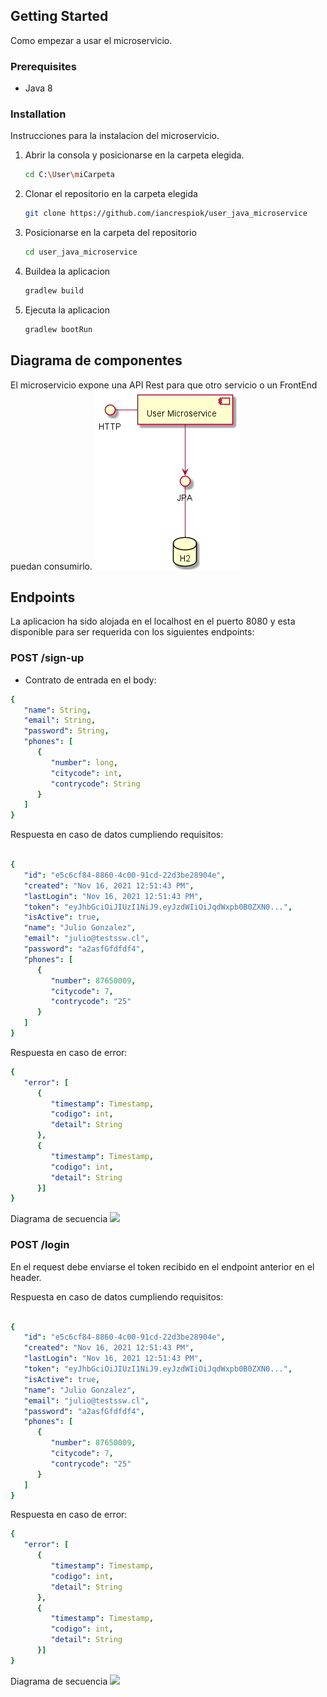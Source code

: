 ## Getting Started

Como empezar a usar el microservicio.

### Prerequisites

* Java 8


### Installation

Instrucciones para  la instalacion del microservicio.
1. Abrir la consola y posicionarse en la carpeta elegida. 
      ```sh
   cd C:\User\miCarpeta
   ```
2. Clonar el repositorio en la carpeta elegida
   ```sh
   git clone https://github.com/iancrespiok/user_java_microservice
   ```
3. Posicionarse en la carpeta del repositorio
   ```sh
   cd user_java_microservice
   ```
4. Buildea la aplicacion
   ```js
   gradlew build
   ```
4. Ejecuta la aplicacion
   ```js
   gradlew bootRun
   ```

## Diagrama de componentes

El microservicio expone una API Rest para que otro servicio o un FrontEnd puedan consumirlo.
<img src="Diagrama%20de%20componentes.png" >

## Endpoints
La aplicacion ha sido alojada en el localhost en el puerto 8080 y esta disponible para ser requerida con los siguientes endpoints:


### POST /sign-up


* Contrato de entrada en el body:
```yaml
{
   "name": String,
   "email": String,
   "password": String,
   "phones": [
      {
         "number": long,
         "citycode": int,
         "contrycode": String
      }
   ]
}
```
Respuesta en caso de datos cumpliendo requisitos:
```yaml

{
   "id": "e5c6cf84-8860-4c00-91cd-22d3be28904e",
   "created": "Nov 16, 2021 12:51:43 PM",
   "lastLogin": "Nov 16, 2021 12:51:43 PM",
   "token": "eyJhbGciOiJIUzI1NiJ9.eyJzdWIiOiJqdWxpb0B0ZXN0...",
   "isActive": true,
   "name": "Julio Gonzalez",
   "email": "julio@testssw.cl",
   "password": "a2asfGfdfdf4",
   "phones": [
      {
         "number": 87650009,
         "citycode": 7,
         "contrycode": "25"
      }
   ]
}
```
Respuesta en caso de error:
```yaml
{
   "error": [
      {
         "timestamp": Timestamp,
         "codigo": int,
         "detail": String
      },
      {
         "timestamp": Timestamp,
         "codigo": int,
         "detail": String
      }]
}
```
Diagrama de secuencia
<img src= "Diagrama%20de%secuencia%sign-up.png" >

### POST /login

En el request debe enviarse el token recibido en el endpoint anterior en el header.

Respuesta en caso de datos cumpliendo requisitos:
```yaml

{
   "id": "e5c6cf84-8860-4c00-91cd-22d3be28904e",
   "created": "Nov 16, 2021 12:51:43 PM",
   "lastLogin": "Nov 16, 2021 12:51:43 PM",
   "token": "eyJhbGciOiJIUzI1NiJ9.eyJzdWIiOiJqdWxpb0B0ZXN0...",
   "isActive": true,
   "name": "Julio Gonzalez",
   "email": "julio@testssw.cl",
   "password": "a2asfGfdfdf4",
   "phones": [
      {
         "number": 87650009,
         "citycode": 7,
         "contrycode": "25"
      }
   ]
}
```
Respuesta en caso de error:
```yaml
{
   "error": [
      {
         "timestamp": Timestamp,
         "codigo": int,
         "detail": String
      },
      {
         "timestamp": Timestamp,
         "codigo": int,
         "detail": String
      }]
}
```
Diagrama de secuencia
<img src= "Diagrama%20de%secuencia%login.png" >


